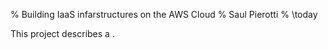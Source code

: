 % Building IaaS infarstructures on the AWS Cloud
% Saul Pierotti
% \today

This project describes a .
